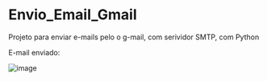 # Envio_Email_Gmail
Projeto para enviar e-mails pelo o g-mail, com serividor SMTP, com Python

E-mail enviado:

![image](https://github.com/Macedo003/Envio_Email_Gmail/assets/124840692/fa251039-dd03-4e00-8a40-4a6b8c1e81a1)
